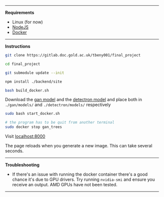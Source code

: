 
---  

**Requirements**

- Linux (for now)
- [NodeJS](https://nodejs.org/en/)
- [Docker](https://www.docker.com/)

---

**Instructions**

```.bash
git clone https://gitlab.doc.gold.ac.uk/tbeny001/final_project

cd final_project

git submodule update --init

npm install ./backend/site

bash build_docker.sh
```

Download the [gan model](https://drive.google.com/file/d/1ZtJD0Rw0W36YV0dr4viDRr-wzQ6B87pd/view?usp=sharing) and the [detectron model](https://drive.google.com/file/d/1OR_9EnyjhWV2QMo8-OHW7fz5BpSPbLFZ/view?usp=sharing) and place both in `./gan/models/` and `./detectron/models/` respectively

```.bash
sudo bash start_docker.sh

# the program has to be quit from another terminal
sudo docker stop gan_trees
```

Visit [localhost:8000](http://localhost:8000)

The page reloads when you generate a new image. This can take several seconds.

---

**Troubleshooting**

- If there's an issue with running the docker container there's a good chance it's due to GPU drivers. Try running `nvidia-smi` and ensure you receive an output. AMD GPUs have not been tested.

---